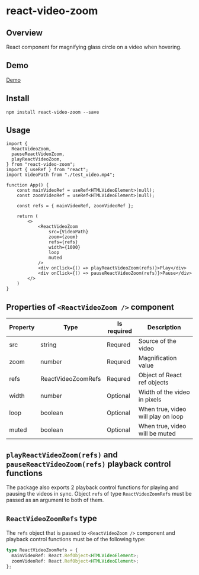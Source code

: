 # react-video-zoom

## Overview

React component for magnifying glass circle on a video when hovering.

## Demo

[Demo](https://react-video-zoom-github-io.vercel.app/)

## Install

```
npm install react-video-zoom --save
```

## Usage

```JSX
import {
  ReactVideoZoom,
  pauseReactVideoZoom,
  playReactVideoZoom,
} from "react-video-zoom";
import { useRef } from "react";
import VideoPath from "./test_video.mp4";

function App() {
    const mainVideoRef = useRef<HTMLVideoElement>(null);
    const zoomVideoRef = useRef<HTMLVideoElement>(null);

    const refs = { mainVideoRef, zoomVideoRef };

    return (
        <>
            <ReactVideoZoom
                src={VideoPath}
                zoom={zoom}
                refs={refs}
                width={1000}
                loop
                muted
            />
            <div onClick={() => playReactVideoZoom(refs)}>Play</div>
            <div onClick={() => pauseReactVideoZoom(refs)}>Pause</div>
        </>
    )
}
```

## Properties of `<ReactVideoZoom />` component

| Property | Type               | Is required | Description                        |
| -------- | ------------------ | ----------- | ---------------------------------- |
| src      | string             | Requred     | Source of the video                |
| zoom     | number             | Requred     | Magnification value                |
| refs     | ReactVideoZoomRefs | Requred     | Object of React ref objects        |
| width    | number             | Optional    | Width of the video in pixels       |
| loop     | boolean            | Optional    | When true, video will play on loop |
| muted    | boolean            | Optional    | When true, video will be muted     |

## `playReactVideoZoom(refs)` and `pauseReactVideoZoom(refs)` playback control functions

The package also exports 2 playback control functions for playing and pausing the videos in sync. Object `refs` of type `ReactVideoZoomRefs` must be passed as an argument to both of them.

## `ReactVideoZoomRefs` type

The `refs` object that is passed to `<ReactVideoZoom />` component and playback control functions must be of the following type:

```typescript
type ReactVideoZoomRefs = {
  mainVideoRef: React.RefObject<HTMLVideoElement>;
  zoomVideoRef: React.RefObject<HTMLVideoElement>;
};
```
